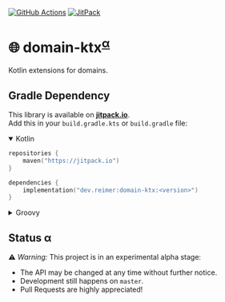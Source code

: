 [![GitHub Actions](https://img.shields.io/github/actions/workflow/status/janheinrichmerker/domain-ktx/ci.yml?branch=master&style=flat-square)](https://github.com/janheinrichmerker/domain-ktx/actions/workflows/ci.yml)
[![JitPack](https://img.shields.io/jitpack/v/github/janheinrichmerker/domain-ktx?style=flat-square)](https://jitpack.io/#dev.reimer/domain-ktx)

# 🌐 domain-ktx<sup>[α](#status-α)</sup>

Kotlin extensions for domains.

## Gradle Dependency

This library is available on [**jitpack.io**](https://jitpack.io/#dev.reimer/domain-ktx).  
Add this in your `build.gradle.kts` or `build.gradle` file:

<details open><summary>Kotlin</summary>

```kotlin
repositories {
    maven("https://jitpack.io")
}

dependencies {
    implementation("dev.reimer:domain-ktx:<version>")
}
```

</details>

<details><summary>Groovy</summary>

```groovy
repositories {
    maven { url 'https://jitpack.io' }
}

dependencies {
    implementation 'dev.reimer:domain-ktx:<version>'
}
```

</details>

## Status α

⚠️ _Warning:_ This project is in an experimental alpha stage:
- The API may be changed at any time without further notice.
- Development still happens on `master`.
- Pull Requests are highly appreciated!
